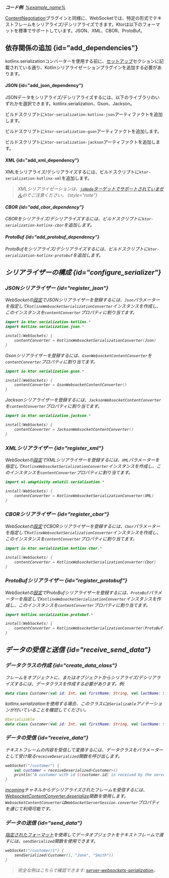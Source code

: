 [//]: # (title: KtorサーバーでのWebSocketシリアライゼーション)

<show-structure for="chapter" depth="2"/>

<tldr>
<var name="example_name" value="server-websockets-serialization"/>
<p>
    <b>コード例</b>:
    <a href="https://github.com/ktorio/ktor-documentation/tree/%ktor_version%/codeSnippets/snippets/%example_name%">
        %example_name%
    </a>
</p>
</tldr>

[ContentNegotiation](server-serialization.md)プラグインと同様に、WebSocketでは、特定の形式でテキストフレームをシリアライズ/デシリアライズできます。Ktorは以下のフォーマットを標準でサポートしています。JSON、XML、CBOR、ProtoBuf。

## 依存関係の追加 {id="add_dependencies"}

kotlinx.serializationコンバーターを使用する前に、[セットアップ](https://github.com/Kotlin/kotlinx.serialization#setup)セクションに記載されている通り、Kotlinシリアライゼーションプラグインを追加する必要があります。

#### JSON {id="add_json_dependency"}

JSONデータをシリアライズ/デシリアライズするには、以下のライブラリのいずれかを選択できます。kotlinx.serialization、Gson、Jackson。

<Tabs group="json-libraries">
<TabItem title="kotlinx.serialization" group-key="kotlinx">

ビルドスクリプトに`ktor-serialization-kotlinx-json`アーティファクトを追加します。

<var name="artifact_name" value="ktor-serialization-kotlinx-json"/>
<Tabs group="languages">
    <TabItem title="Gradle (Kotlin)" group-key="kotlin">
        <code-block lang="Kotlin" code="            implementation(&quot;io.ktor:%artifact_name%:$ktor_version&quot;)"/>
    </TabItem>
    <TabItem title="Gradle (Groovy)" group-key="groovy">
        <code-block lang="Groovy" code="            implementation &quot;io.ktor:%artifact_name%:$ktor_version&quot;"/>
    </TabItem>
    <TabItem title="Maven" group-key="maven">
        <code-block lang="XML" code="            &lt;dependency&gt;&#10;                &lt;groupId&gt;io.ktor&lt;/groupId&gt;&#10;                &lt;artifactId&gt;%artifact_name%-jvm&lt;/artifactId&gt;&#10;                &lt;version&gt;${ktor_version}&lt;/version&gt;&#10;            &lt;/dependency&gt;"/>
    </TabItem>
</Tabs>

</TabItem>
<TabItem title="Gson" group-key="gson">

ビルドスクリプトに`ktor-serialization-gson`アーティファクトを追加します。

<var name="artifact_name" value="ktor-serialization-gson"/>
<Tabs group="languages">
    <TabItem title="Gradle (Kotlin)" group-key="kotlin">
        <code-block lang="Kotlin" code="            implementation(&quot;io.ktor:%artifact_name%:$ktor_version&quot;)"/>
    </TabItem>
    <TabItem title="Gradle (Groovy)" group-key="groovy">
        <code-block lang="Groovy" code="            implementation &quot;io.ktor:%artifact_name%:$ktor_version&quot;"/>
    </TabItem>
    <TabItem title="Maven" group-key="maven">
        <code-block lang="XML" code="            &lt;dependency&gt;&#10;                &lt;groupId&gt;io.ktor&lt;/groupId&gt;&#10;                &lt;artifactId&gt;%artifact_name%-jvm&lt;/artifactId&gt;&#10;                &lt;version&gt;${ktor_version}&lt;/version&gt;&#10;            &lt;/dependency&gt;"/>
    </TabItem>
</Tabs>

</TabItem>
<TabItem title="Jackson" group-key="jackson">

ビルドスクリプトに`ktor-serialization-jackson`アーティファクトを追加します。

<var name="artifact_name" value="ktor-serialization-jackson"/>
<Tabs group="languages">
    <TabItem title="Gradle (Kotlin)" group-key="kotlin">
        <code-block lang="Kotlin" code="            implementation(&quot;io.ktor:%artifact_name%:$ktor_version&quot;)"/>
    </TabItem>
    <TabItem title="Gradle (Groovy)" group-key="groovy">
        <code-block lang="Groovy" code="            implementation &quot;io.ktor:%artifact_name%:$ktor_version&quot;"/>
    </TabItem>
    <TabItem title="Maven" group-key="maven">
        <code-block lang="XML" code="            &lt;dependency&gt;&#10;                &lt;groupId&gt;io.ktor&lt;/groupId&gt;&#10;                &lt;artifactId&gt;%artifact_name%-jvm&lt;/artifactId&gt;&#10;                &lt;version&gt;${ktor_version}&lt;/version&gt;&#10;            &lt;/dependency&gt;"/>
    </TabItem>
</Tabs>

</TabItem>
</Tabs>

#### XML {id="add_xml_dependency"}

XMLをシリアライズ/デシリアライズするには、ビルドスクリプトに`ktor-serialization-kotlinx-xml`を追加します。

<var name="artifact_name" value="ktor-serialization-kotlinx-xml"/>
<Tabs group="languages">
    <TabItem title="Gradle (Kotlin)" group-key="kotlin">
        <code-block lang="Kotlin" code="            implementation(&quot;io.ktor:%artifact_name%:$ktor_version&quot;)"/>
    </TabItem>
    <TabItem title="Gradle (Groovy)" group-key="groovy">
        <code-block lang="Groovy" code="            implementation &quot;io.ktor:%artifact_name%:$ktor_version&quot;"/>
    </TabItem>
    <TabItem title="Maven" group-key="maven">
        <code-block lang="XML" code="            &lt;dependency&gt;&#10;                &lt;groupId&gt;io.ktor&lt;/groupId&gt;&#10;                &lt;artifactId&gt;%artifact_name%-jvm&lt;/artifactId&gt;&#10;                &lt;version&gt;${ktor_version}&lt;/version&gt;&#10;            &lt;/dependency&gt;"/>
    </TabItem>
</Tabs>

> XMLシリアライゼーションは、[`jsNode`ターゲットでサポートされていません](https://github.com/pdvrieze/xmlutil/issues/83)のでご注意ください。
{style="note"}

#### CBOR {id="add_cbor_dependency"}

CBORをシリアライズ/デシリアライズするには、ビルドスクリプトに`ktor-serialization-kotlinx-cbor`を追加します。

<var name="artifact_name" value="ktor-serialization-kotlinx-cbor"/>
<Tabs group="languages">
    <TabItem title="Gradle (Kotlin)" group-key="kotlin">
        <code-block lang="Kotlin" code="            implementation(&quot;io.ktor:%artifact_name%:$ktor_version&quot;)"/>
    </TabItem>
    <TabItem title="Gradle (Groovy)" group-key="groovy">
        <code-block lang="Groovy" code="            implementation &quot;io.ktor:%artifact_name%:$ktor_version&quot;"/>
    </TabItem>
    <TabItem title="Maven" group-key="maven">
        <code-block lang="XML" code="            &lt;dependency&gt;&#10;                &lt;groupId&gt;io.ktor&lt;/groupId&gt;&#10;                &lt;artifactId&gt;%artifact_name%-jvm&lt;/artifactId&gt;&#10;                &lt;version&gt;${ktor_version}&lt;/version&gt;&#10;            &lt;/dependency&gt;"/>
    </TabItem>
</Tabs>

#### ProtoBuf {id="add_protobuf_dependency"}

ProtoBufをシリアライズ/デシリアライズするには、ビルドスクリプトに`ktor-serialization-kotlinx-protobuf`を追加します。

<var name="artifact_name" value="ktor-serialization-kotlinx-protobuf"/>
<Tabs group="languages">
    <TabItem title="Gradle (Kotlin)" group-key="kotlin">
        <code-block lang="Kotlin" code="            implementation(&quot;io.ktor:%artifact_name%:$ktor_version&quot;)"/>
    </TabItem>
    <TabItem title="Gradle (Groovy)" group-key="groovy">
        <code-block lang="Groovy" code="            implementation &quot;io.ktor:%artifact_name%:$ktor_version&quot;"/>
    </TabItem>
    <TabItem title="Maven" group-key="maven">
        <code-block lang="XML" code="            &lt;dependency&gt;&#10;                &lt;groupId&gt;io.ktor&lt;/groupId&gt;&#10;                &lt;artifactId&gt;%artifact_name%-jvm&lt;/artifactId&gt;&#10;                &lt;version&gt;${ktor_version}&lt;/version&gt;&#10;            &lt;/dependency&gt;"/>
    </TabItem>
</Tabs>

## シリアライザーの構成 {id="configure_serializer"}

### JSONシリアライザー {id="register_json"}

<Tabs group="json-libraries">
<TabItem title="kotlinx.serialization" group-key="kotlinx">

WebSocketの[設定](server-websockets.md#configure)でJSONシリアライザーを登録するには、`Json`パラメーターを指定して`KotlinxWebsocketSerializationConverter`インスタンスを作成し、このインスタンスを`contentConverter`プロパティに割り当てます。

```kotlin
import io.ktor.serialization.kotlinx.*
import kotlinx.serialization.json.*

install(WebSockets) {
    contentConverter = KotlinxWebsocketSerializationConverter(Json)
}
```

</TabItem>
<TabItem title="Gson" group-key="gson">

Gsonシリアライザーを登録するには、`GsonWebsocketContentConverter`を`contentConverter`プロパティに割り当てます。
```kotlin
import io.ktor.serialization.gson.*

install(WebSockets) {
    contentConverter = GsonWebsocketContentConverter()
}
```

</TabItem>
<TabItem title="Jackson" group-key="jackson">

Jacksonシリアライザーを登録するには、`JacksonWebsocketContentConverter`を`contentConverter`プロパティに割り当てます。

```kotlin
import io.ktor.serialization.jackson.*

install(WebSockets) {
    contentConverter = JacksonWebsocketContentConverter()
}
```

</TabItem>
</Tabs>

### XMLシリアライザー {id="register_xml"}

WebSocketの[設定](server-websockets.md#configure)でXMLシリアライザーを登録するには、`XML`パラメーターを指定して`KotlinxWebsocketSerializationConverter`インスタンスを作成し、このインスタンスを`contentConverter`プロパティに割り当てます。
```kotlin
import nl.adaptivity.xmlutil.serialization.*

install(WebSockets) {
    contentConverter = KotlinxWebsocketSerializationConverter(XML)
}
```

### CBORシリアライザー {id="register_cbor"}
WebSocketの[設定](server-websockets.md#configure)でCBORシリアライザーを登録するには、`Cbor`パラメーターを指定して`KotlinxWebsocketSerializationConverter`インスタンスを作成し、このインスタンスを`contentConverter`プロパティに割り当てます。

```kotlin
import io.ktor.serialization.kotlinx.cbor.*

install(WebSockets) {
    contentConverter = KotlinxWebsocketSerializationConverter(Cbor)
}
```

### ProtoBufシリアライザー {id="register_protobuf"}
WebSocketの[設定](server-websockets.md#configure)でProtoBufシリアライザーを登録するには、`ProtoBuf`パラメーターを指定して`KotlinxWebsocketSerializationConverter`インスタンスを作成し、このインスタンスを`contentConverter`プロパティに割り当てます。

```kotlin
import kotlinx.serialization.protobuf.*

install(WebSockets) {
    contentConverter = KotlinxWebsocketSerializationConverter(ProtoBuf)
}
```

## データの受信と送信 {id="receive_send_data"}

### データクラスの作成 {id="create_data_class"}
フレームをオブジェクトに、またはオブジェクトからシリアライズ/デシリアライズするには、データクラスを作成する必要があります。例:
```kotlin
data class Customer(val id: Int, val firstName: String, val lastName: String)
```

kotlinx.serializationを使用する場合、このクラスに`@Serializable`アノテーションが付いていることを確認してください。
```kotlin
@Serializable
data class Customer(val id: Int, val firstName: String, val lastName: String)
```

### データの受信 {id="receive_data"}
テキストフレームの内容を受信して変換するには、データクラスをパラメーターとして受け取る`receiveDeserialized`関数を呼び出します。
```kotlin
webSocket("/customer") {
    val customer = receiveDeserialized<Customer>()
    println("A customer with id ${customer.id} is received by the server.")
}
```

[incoming](server-websockets.md#api-overview)チャネルからデシリアライズされたフレームを受信するには、[WebsocketContentConverter.deserialize](https://api.ktor.io/ktor-shared/ktor-serialization/io.ktor.serialization/-websocket-content-converter/deserialize.html)関数を使用します。`WebsocketContentConverter`は`WebSocketServerSession.converter`プロパティを通じて利用可能です。

### データの送信 {id="send_data"}
[指定されたフォーマット](#configure_serializer)を使用してデータオブジェクトをテキストフレームで渡すには、`sendSerialized`関数を使用できます。

```kotlin
webSocket("/customer/1") {
    sendSerialized(Customer(1, "Jane", "Smith"))
}
```

> 完全な例はこちらで確認できます: [server-websockets-serialization](https://github.com/ktorio/ktor-documentation/tree/%ktor_version%/codeSnippets/snippets/server-websockets-serialization)。